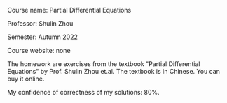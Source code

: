 Course name: Partial Differential Equations

Professor: Shulin Zhou

Semester: Autumn 2022

Course website: none

The homework are exercises from the textbook "Partial Differential Equations" by Prof. Shulin Zhou et.al. The textbook is in Chinese. You can buy it online.

My confidence of correctness of my solutions: 80%. 